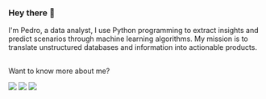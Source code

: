 ### Hey there 👋

I'm Pedro, a data analyst, I use Python programming to extract insights and predict scenarios through machine learning algorithms. My mission is to translate unstructured databases and information into actionable products.
##
Want to know more about me?

<div> 
 <a href="https://medium.com/@Pedro.Gomide" target="_blank"><img src="https://img.shields.io/badge/Medium-12100E?style=for-the-badge&logo=medium&logoColor=white" target="_blank"></a> 
  <a href = "mailto:gomide.pc@gmail.com"><img src="https://img.shields.io/badge/Gmail-D14836?style=for-the-badge&logo=gmail&logoColor=white" target="_blank"></a>
  <a href="https://www.linkedin.com/in/gomidepedro/" target="_blank"><img src="https://img.shields.io/badge/-LinkedIn-%230077B5?style=for-the-badge&logo=linkedin&logoColor=white" target="_blank"></a>
</div>
